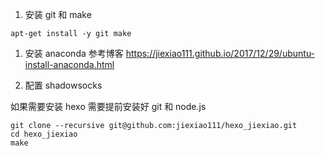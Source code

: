1. 安装 git 和 make
```
apt-get install -y git make
```

1. 安装 anaconda
参考博客 https://jiexiao111.github.io/2017/12/29/ubuntu-install-anaconda.html

1. 配置 shadowsocks

如果需要安装 hexo 需要提前安装好 git 和 node.js

```
git clone --recursive git@github.com:jiexiao111/hexo_jiexiao.git
cd hexo_jiexiao
make
```

